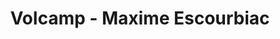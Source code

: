 ---
  name: Maxime Escourbiac
  title: Volcamp - Maxime Escourbiac
  abstract: 
  twitter: 
  photo: 
  linkedin: 
  keynotes: false
---